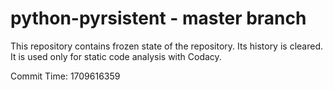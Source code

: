 # python-pyrsistent - master branch

This repository contains frozen state of the repository.
Its history is cleared. It is used only for static code
analysis with Codacy.

Commit Time: 1709616359